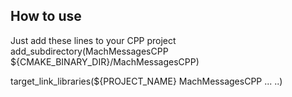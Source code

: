## How to use

Just add these lines to your CPP project
add_subdirectory(MachMessagesCPP ${CMAKE_BINARY_DIR}/MachMessagesCPP)

target_link_libraries(${PROJECT_NAME}
        MachMessagesCPP
        ...
        ..)